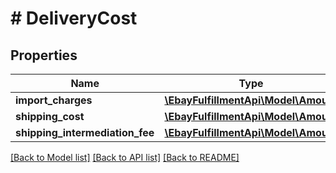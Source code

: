 # # DeliveryCost

## Properties

Name | Type | Description | Notes
------------ | ------------- | ------------- | -------------
**import_charges** | [**\EbayFulfillmentApi\Model\Amount**](Amount.md) |  | [optional] 
**shipping_cost** | [**\EbayFulfillmentApi\Model\Amount**](Amount.md) |  | [optional] 
**shipping_intermediation_fee** | [**\EbayFulfillmentApi\Model\Amount**](Amount.md) |  | [optional] 

[[Back to Model list]](../../README.md#documentation-for-models) [[Back to API list]](../../README.md#documentation-for-api-endpoints) [[Back to README]](../../README.md)


